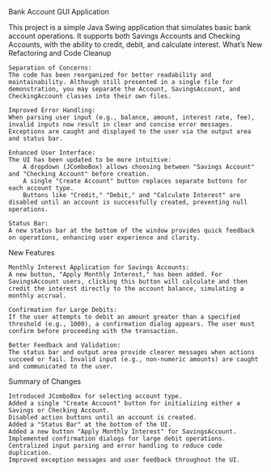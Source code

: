 Bank Account GUI Application

This project is a simple Java Swing application that simulates basic bank account operations. It supports both Savings Accounts and Checking Accounts, with the ability to credit, debit, and calculate interest.
What’s New
Refactoring and Code Cleanup

    Separation of Concerns:
    The code has been reorganized for better readability and maintainability. Although still presented in a single file for demonstration, you may separate the Account, SavingsAccount, and CheckingAccount classes into their own files.

    Improved Error Handling:
    When parsing user input (e.g., balance, amount, interest rate, fee), invalid inputs now result in clear and concise error messages. Exceptions are caught and displayed to the user via the output area and status bar.

    Enhanced User Interface:
    The UI has been updated to be more intuitive:
        A dropdown (JComboBox) allows choosing between "Savings Account" and "Checking Account" before creation.
        A single "Create Account" button replaces separate buttons for each account type.
        Buttons like "Credit," "Debit," and "Calculate Interest" are disabled until an account is successfully created, preventing null operations.

    Status Bar:
    A new status bar at the bottom of the window provides quick feedback on operations, enhancing user experience and clarity.

New Features

    Monthly Interest Application for Savings Accounts:
    A new button, "Apply Monthly Interest," has been added. For SavingsAccount users, clicking this button will calculate and then credit the interest directly to the account balance, simulating a monthly accrual.

    Confirmation for Large Debits:
    If the user attempts to debit an amount greater than a specified threshold (e.g., 1000), a confirmation dialog appears. The user must confirm before proceeding with the transaction.

    Better Feedback and Validation:
    The status bar and output area provide clearer messages when actions succeed or fail. Invalid input (e.g., non-numeric amounts) are caught and communicated to the user.

Summary of Changes

    Introduced JComboBox for selecting account type.
    Added a single "Create Account" button for initializing either a Savings or Checking Account.
    Disabled action buttons until an account is created.
    Added a "Status Bar" at the bottom of the UI.
    Added a new button "Apply Monthly Interest" for SavingsAccount.
    Implemented confirmation dialogs for large debit operations.
    Centralized input parsing and error handling to reduce code duplication.
    Improved exception messages and user feedback throughout the UI.
